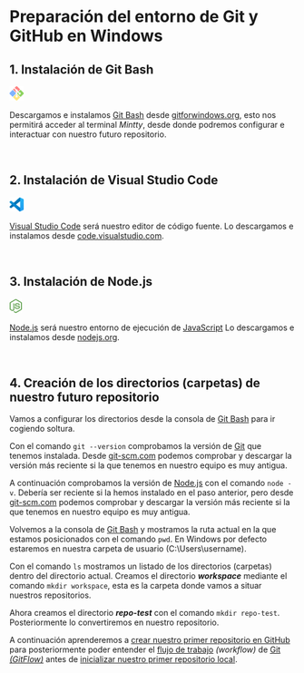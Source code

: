 # Preparación del entorno de Git y GitHub en Windows

## 1. Instalación de **Git Bash**

<img src="../00_img/gitforwindows_logo.png" alt="Logo de Git Bash" height="25">

Descargamos e instalamos [Git Bash](../GLOSARIO.md#git-bash) desde [gitforwindows.org](https://gitforwindows.org/), esto nos permitirá acceder al terminal *Mintty*, desde donde podremos configurar e interactuar con nuestro futuro repositorio.

<br>

## 2. Instalación de **Visual Studio Code**

<img src="../00_img/VisualStudioCode_logo.png" alt="Logo de Visual Studio Code" height="25">

[Visual Studio Code](../GLOSARIO.md#vsc-visual-studio-code) será nuestro editor de código fuente. Lo descargamos e instalamos  desde [code.visualstudio.com](https://code.visualstudio.com/Download).

<br>

## 3. Instalación de Node.js

<img src="../00_img/jsIconGreen.svg" alt="Logo de Node.js" height="25">

[Node.js](../GLOSARIO.md#nodejs) será nuestro entorno de ejecución de [JavaScript](../GLOSARIO.md#javascript-js) Lo descargamos e instalamos desde [nodejs.org](https://nodejs.org/en).

<br>

## 4. Creación de los directorios (carpetas) de nuestro futuro repositorio

Vamos a configurar los directorios desde la consola de [Git Bash](../GLOSARIO.md#git-bash) para ir cogiendo soltura.

Con el comando ```git --version``` comprobamos la versión de [Git](../GLOSARIO.md#git) que tenemos instalada. Desde [git-scm.com](https://git-scm.com/downloads) podemos comprobar y descargar la versión más reciente si la que tenemos en nuestro equipo es muy antigua.

A continuación comprobamos la versión de [Node.js](../GLOSARIO.md#nodejs) con el comando ```node -v```. Debería ser reciente si la hemos instalado en el paso anterior, pero desde [git-scm.com](https://git-scm.com/downloads) podemos comprobar y descargar la versión más reciente si la que tenemos en nuestro equipo es muy antigua.

Volvemos a la consola de [Git Bash](../GLOSARIO.md#git-bash) y mostramos la ruta actual en la que estamos posicionados con el comando ```pwd```. En Windows por defecto estaremos en nuestra carpeta de usuario (C:\Users\username).

Con el comando ```ls``` mostramos un listado de los directorios (carpetas) dentro del directorio actual. Creamos el directorio ***workspace*** mediante el comando ```mkdir workspace```, esta es la carpeta donde vamos a situar nuestros repositorios.

Ahora creamos el directorio ***repo-test*** con el comando ```mkdir repo-test```.  Posteriormente lo convertiremos en nuestro repositorio.

A continuación aprenderemos a [crear nuestro primer repositorio en GitHub](./05-creacion-repositorio-github.md) para posteriormente poder entender el [flujo de trabajo](./06-flujo-trabajo-git-flow.md) *(workflow)* de [Git](../GLOSARIO.md#git) [*(GitFlow)*](../GLOSARIO.md#gitflow) antes de [inicializar nuestro primer repositorio local](./07-inicializacion-sincronizacion-repositorio-local.md).